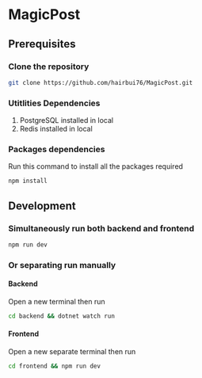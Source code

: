 # MagicPost

## Prerequisites

### Clone the repository

```bash
git clone https://github.com/hairbui76/MagicPost.git
```

### Utitlities Dependencies

1. PostgreSQL installed in local
2. Redis installed in local

### Packages dependencies

Run this command to install all the packages required

```bash
npm install
```

## Development

### Simultaneously run both backend and frontend

```bash
npm run dev
```

### Or separating run manually

#### Backend

Open a new terminal then run

```bash
cd backend && dotnet watch run
```

#### Frontend

Open a new separate terminal then run

```bash
cd frontend && npm run dev
```
